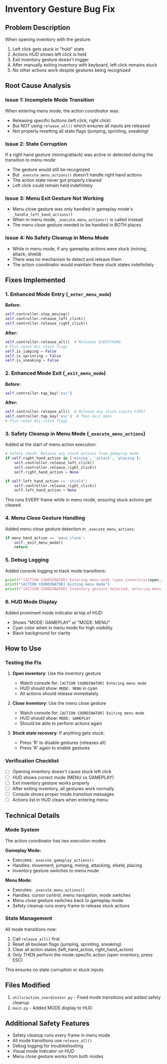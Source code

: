 # Inventory Gesture Bug Fix

## Problem Description

When opening inventory with the gesture:
1. Left click gets stuck in "hold" state
2. Actions HUD shows left click is held
3. Exit inventory gesture doesn't trigger
4. After manually exiting inventory with keyboard, left click remains stuck
5. No other actions work despite gestures being recognized

## Root Cause Analysis

### Issue 1: Incomplete Mode Transition
When entering menu mode, the action coordinator was:
- Releasing specific buttons (left click, right click)
- But NOT using `release_all()` which ensures all inputs are released
- Not properly resetting all state flags (jumping, sprinting, sneaking)

### Issue 2: State Corruption
If a right hand gesture (mining/attack) was active or detected during the transition to menu mode:
- The gesture would still be recognized
- But `_execute_menu_actions()` doesn't handle right hand actions
- The action state never got properly cleared
- Left click could remain held indefinitely

### Issue 3: Menu Exit Gesture Not Working
- Menu close gesture was only handled in gameplay mode's `_handle_left_hand_actions()`
- When in menu mode, `_execute_menu_actions()` is called instead
- The menu close gesture needed to be handled in BOTH places

### Issue 4: No Safety Cleanup in Menu Mode
- While in menu mode, if any gameplay actions were stuck (mining, attack, shield)
- There was no mechanism to detect and release them
- The action coordinator would maintain these stuck states indefinitely

## Fixes Implemented

### 1. Enhanced Mode Entry (`_enter_menu_mode`)
**Before:**
```python
self.controller.stop_moving()
self.controller.release_left_click()
self.controller.release_right_click()
```

**After:**
```python
self.controller.release_all()  # Releases EVERYTHING
# Plus reset ALL state flags
self.is_jumping = False
self.is_sprinting = False
self.is_sneaking = False
```

### 2. Enhanced Mode Exit (`_exit_menu_mode`)
**Before:**
```python
self.controller.tap_key('esc')
```

**After:**
```python
self.controller.release_all()  # Release any stuck inputs FIRST
self.controller.tap_key('esc')  # Then exit menu
# Plus reset ALL state flags
```

### 3. Safety Cleanup in Menu Mode (`_execute_menu_actions`)
Added at the start of menu action execution:
```python
# Safety check: Release any stuck actions from gameplay mode
if self.right_hand_action in ['mining', 'attack', 'placing']:
    self.controller.release_left_click()
    self.controller.release_right_click()
    self.right_hand_action = None

if self.left_hand_action == 'shield':
    self.controller.release_right_click()
    self.left_hand_action = None
```

This runs EVERY frame while in menu mode, ensuring stuck actions get cleared.

### 4. Menu Close Gesture Handling
Added menu close gesture detection in `_execute_menu_actions`:
```python
if menu_hand_action == 'menu_close':
    self._exit_menu_mode()
    return
```

### 5. Debug Logging
Added console logging to track mode transitions:
```python
print(f"[ACTION COORDINATOR] Entering menu mode (open_inventory={open_inventory})")
print("[ACTION COORDINATOR] Exiting menu mode")
print(f"[ACTION COORDINATOR] Inventory gesture detected, entering menu mode")
```

### 6. HUD Mode Display
Added prominent mode indicator at top of HUD:
- Shows "MODE: GAMEPLAY" or "MODE: MENU"
- Cyan color when in menu mode for high visibility
- Black background for clarity

## How to Use

### Testing the Fix
1. **Open inventory**: Use the inventory gesture
   - Watch console for: `[ACTION COORDINATOR] Entering menu mode`
   - HUD should show: `MODE: MENU` in cyan
   - All actions should release immediately

2. **Close inventory**: Use the menu close gesture
   - Watch console for: `[ACTION COORDINATOR] Exiting menu mode`
   - HUD should show: `MODE: GAMEPLAY`
   - Should be able to perform actions again

3. **Stuck state recovery**: If anything gets stuck:
   - Press 'R' to disable gestures (releases all)
   - Press 'R' again to enable gestures

### Verification Checklist
- [ ] Opening inventory doesn't cause stuck left click
- [ ] HUD shows correct mode (MENU vs GAMEPLAY)
- [ ] Exit inventory gesture works properly
- [ ] After exiting inventory, all gestures work normally
- [ ] Console shows proper mode transition messages
- [ ] Actions list in HUD clears when entering menu

## Technical Details

### Mode System
The action coordinator has two execution modes:

**Gameplay Mode:**
- Executes: `_execute_gameplay_actions()`
- Handles: movement, jumping, mining, attacking, shield, placing
- Inventory gesture switches to menu mode

**Menu Mode:**
- Executes: `_execute_menu_actions()`
- Handles: cursor control, menu navigation, mode switches
- Menu close gesture switches back to gameplay mode
- Safety cleanup runs every frame to release stuck actions

### State Management
All mode transitions now:
1. Call `release_all()` first
2. Reset all boolean flags (jumping, sprinting, sneaking)
3. Clear all action states (left_hand_action, right_hand_action)
4. Only THEN perform the mode-specific action (open inventory, press ESC)

This ensures no state corruption or stuck inputs.

## Files Modified
1. `utils/action_coordinator.py` - Fixed mode transitions and added safety cleanup
2. `main.py` - Added MODE display to HUD

## Additional Safety Features
- Safety cleanup runs every frame in menu mode
- All mode transitions use `release_all()`
- Debug logging for troubleshooting
- Visual mode indicator on HUD
- Menu close gesture works from both modes

